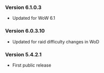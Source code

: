 ### Version 6.1.0.3

* Updated for WoW 6.1

### Version 6.0.3.10

* Updated for raid difficulty changes in WoD

### Version 5.4.2.1

* First public release
